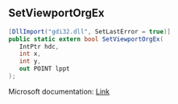 ## SetViewportOrgEx

```csharp
[DllImport("gdi32.dll", SetLastError = true)]
public static extern bool SetViewportOrgEx(
   IntPtr hdc,
   int x,
   int y,
   out POINT lppt
);
```

Microsoft documentation: [Link](https://docs.microsoft.com/en-us/windows/win32/api/wingdi/nf-wingdi-setviewportorgex)
